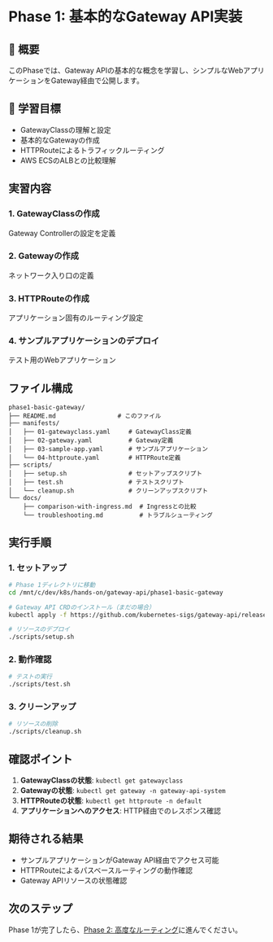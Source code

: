 # Phase 1: 基本的なGateway API実装

## 📖 概要

このPhaseでは、Gateway APIの基本的な概念を学習し、シンプルなWebアプリケーションをGateway経由で公開します。

## 🎯 学習目標

- GatewayClassの理解と設定
- 基本的なGatewayの作成
- HTTPRouteによるトラフィックルーティング
- AWS ECSのALBとの比較理解

## 実習内容

### 1. GatewayClassの作成
Gateway Controllerの設定を定義

### 2. Gatewayの作成
ネットワーク入り口の定義

### 3. HTTPRouteの作成
アプリケーション固有のルーティング設定

### 4. サンプルアプリケーションのデプロイ
テスト用のWebアプリケーション

## ファイル構成

```
phase1-basic-gateway/
├── README.md                 # このファイル
├── manifests/
│   ├── 01-gatewayclass.yaml     # GatewayClass定義
│   ├── 02-gateway.yaml          # Gateway定義
│   ├── 03-sample-app.yaml       # サンプルアプリケーション
│   └── 04-httproute.yaml        # HTTPRoute定義
├── scripts/
│   ├── setup.sh                 # セットアップスクリプト
│   ├── test.sh                  # テストスクリプト
│   └── cleanup.sh               # クリーンアップスクリプト
└── docs/
    ├── comparison-with-ingress.md  # Ingressとの比較
    └── troubleshooting.md          # トラブルシューティング
```

## 実行手順

### 1. セットアップ
```bash
# Phase 1ディレクトリに移動
cd /mnt/c/dev/k8s/hands-on/gateway-api/phase1-basic-gateway

# Gateway API CRDのインストール（まだの場合）
kubectl apply -f https://github.com/kubernetes-sigs/gateway-api/releases/download/v0.8.1/standard-install.yaml

# リソースのデプロイ
./scripts/setup.sh
```

### 2. 動作確認
```bash
# テストの実行
./scripts/test.sh
```

### 3. クリーンアップ
```bash
# リソースの削除
./scripts/cleanup.sh
```

## 確認ポイント

1. **GatewayClassの状態**: `kubectl get gatewayclass`
2. **Gatewayの状態**: `kubectl get gateway -n gateway-api-system`
3. **HTTPRouteの状態**: `kubectl get httproute -n default`
4. **アプリケーションへのアクセス**: HTTP経由でのレスポンス確認

## 期待される結果

- サンプルアプリケーションがGateway API経由でアクセス可能
- HTTPRouteによるパスベースルーティングの動作確認
- Gateway APIリソースの状態確認

## 次のステップ

Phase 1が完了したら、[Phase 2: 高度なルーティング](../phase2-advanced-routing/README.md)に進んでください。
